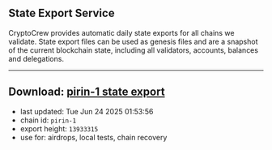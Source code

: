 ## State Export Service
CryptoCrew provides automatic daily state exports for all chains we validate. State export files can be used as genesis files and are a snapshot of the current blockchain state, including all validators, accounts, balances and delegations.

---
**Download: [pirin-1 state export](https://dl-eu2.ccvalidators.com/SERVICE/nolus/pirin-1_export_13933315.json)**
---

- last updated: Tue Jun 24 2025 01:53:56
- chain id: `pirin-1`
- export height: `13933315`
- use for: airdrops, local tests, chain recovery
